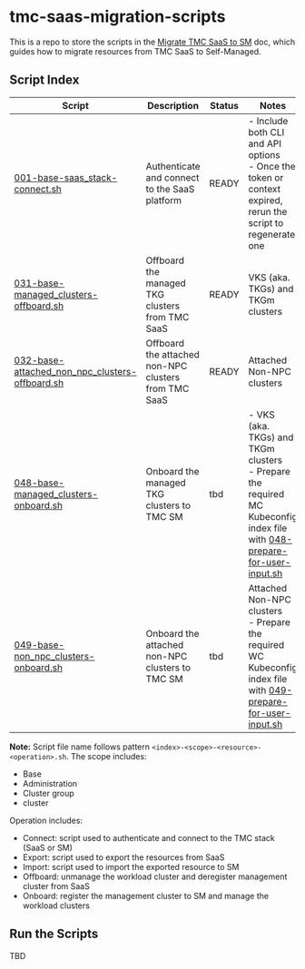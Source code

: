 # tmc-saas-migration-scripts

This is a repo to store the scripts in the [Migrate TMC SaaS to SM](https://docs.google.com/document/d/1js_kX4ogXArU55jZ6pcjra09gE9L-l4TMuxjzLy0HEg/edit?usp=sharing) doc, which guides how to migrate resources from TMC SaaS to  Self-Managed.

## Script Index

| Script | Description | Status | Notes |
|--------|-------------|--------|-------|
| [001-base-saas_stack-connect.sh](./001-base-saas_stack-connect.sh)   | Authenticate and connect to the SaaS platform | READY | - Include both CLI and API options <br> - Once the token or context expired, rerun the script to regenerate one |
| [031-base-managed_clusters-offboard.sh](./031-base-managed_clusters-offboard.sh) | Offboard the managed TKG clusters from TMC SaaS | READY | VKS (aka. TKGs) and TKGm clusters |
| [032-base-attached_non_npc_clusters-offboard.sh](./032-base-attached_non_npc_clusters-offboard.sh) | Offboard the attached non-NPC clusters from TMC SaaS | READY | Attached Non-NPC clusters |
| [048-base-managed_clusters-onboard.sh](./048-base-managed_clusters-onboard.sh) | Onboard the managed TKG clusters to TMC SM | tbd | - VKS (aka. TKGs) and TKGm clusters <br> - Prepare the required MC Kubeconfig index file with [048-prepare-for-user-input.sh](./048-prepare-for-user-input.sh) |
| [049-base-non_npc_clusters-onboard.sh](./049-base-non_npc_clusters-onboard.sh) | Onboard the attached non-NPC clusters to TMC SM | tbd | Attached Non-NPC clusters <br> - Prepare the required WC Kubeconfig index file with [049-prepare-for-user-input.sh](./049-prepare-for-user-input.sh)|

**Note:**
Script file name follows pattern `<index>-<scope>-<resource>-<operation>.sh`.
The scope includes:

- Base
- Administration
- Cluster group
- cluster

Operation includes:

- Connect: script used to authenticate and connect to the TMC stack (SaaS or SM)
- Export: script used to export the resources from SaaS
- Import: script used to import the exported resource to SM
- Offboard: unmanage the workload cluster and deregister management cluster from SaaS
- Onboard: register the management cluster to SM and manage the workload clusters

## Run the Scripts

TBD
